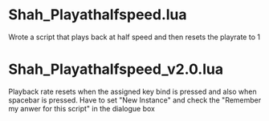 # Shah_Playathalfspeed.lua
Wrote a script that plays back at half speed and then resets the playrate to 1

# Shah_Playathalfspeed_v2.0.lua
Playback rate resets when the assigned key bind is pressed and also when spacebar is pressed. Have to set "New Instance" and check the "Remember my anwer for this script" in the dialogue box
